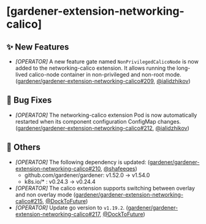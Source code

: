 # [gardener-extension-networking-calico]
## ✨ New Features
* *[OPERATOR]* A new feature gate named `NonPrivilegedCalicoNode` is now added to the networking-calico extension. It allows running the long-lived calico-node container in non-privileged and non-root mode. ([gardener/gardener-extension-networking-calico#209](https://github.com/gardener/gardener-extension-networking-calico/pull/209), [@ialidzhikov](https://github.com/ialidzhikov))
## 🐛 Bug Fixes
* *[OPERATOR]* The networking-calico extension Pod is now automatically restarted when its component configuration ConfigMap changes. ([gardener/gardener-extension-networking-calico#212](https://github.com/gardener/gardener-extension-networking-calico/pull/212), [@ialidzhikov](https://github.com/ialidzhikov))
## 🏃 Others
* *[OPERATOR]* The following dependency is updated: ([gardener/gardener-extension-networking-calico#210](https://github.com/gardener/gardener-extension-networking-calico/pull/210), [@shafeeqes](https://github.com/shafeeqes))
  * github.com/gardener/gardener: v1.52.0 -> v1.54.0
  * k8s.io/* : v0.24.3 -> v0.24.4
* *[OPERATOR]* The calico extension supports switching between overlay and non overlay mode ([gardener/gardener-extension-networking-calico#215](https://github.com/gardener/gardener-extension-networking-calico/pull/215), [@DockToFuture](https://github.com/DockToFuture))
* *[OPERATOR]* Update go version to `v1.19.2`. ([gardener/gardener-extension-networking-calico#217](https://github.com/gardener/gardener-extension-networking-calico/pull/217), [@DockToFuture](https://github.com/DockToFuture))